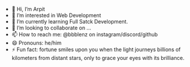 - 👋 Hi, I’m Arpit
- 👀 I’m interested in Web Development 
- 🌱 I’m currently learning Full Satck Development. 
- 💞️ I’m looking to collaborate on ...
- 📫 How to reach me: @bbblenz on instagram/discord/github 
- 😄 Pronouns: he/him
- ⚡ Fun fact: fortune smiles upon you when the light journeys billions of kilometers from distant stars, only to grace your eyes with its brilliance.

<!---
bbblenz/bbblenz is a ✨ special ✨ repository because its `README.md` (this file) appears on your GitHub profile.
You can click the Preview link to take a look at your changes.
--->
